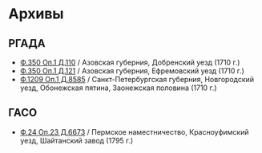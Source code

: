 
# Архивы

## РГАДА

* [Ф.350 Оп.1 Д.110](РГАДА/350_1_110.md) / Азовская губерния, Добренский уезд (1710 г.)
* [Ф.350 Оп.1 Д.121](РГАДА/350_1_121.md) / Азовская губерния, Ефремовский уезд (1710 г.)
* [Ф.1209 Оп.1 Д.8585](РГАДА/1209_1_8585.md) / Санкт-Петербургская губерния, Новгородский уезд, Обонежская пятина, Заонежская половина (1710 г.)

## ГАСО

* [Ф.24 Оп.23 Д.6673](ГАСО/24_23_6673.md) / Пермское наместничество, Красноуфимский уезд, Шайтанский завод (1795 г.)

